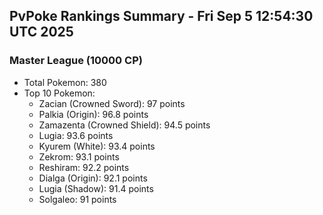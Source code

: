 ## PvPoke Rankings Summary - Fri Sep  5 12:54:30 UTC 2025

### Master League (10000 CP)
- Total Pokemon: 380
- Top 10 Pokemon:
  - Zacian (Crowned Sword): 97 points
  - Palkia (Origin): 96.8 points
  - Zamazenta (Crowned Shield): 94.5 points
  - Lugia: 93.6 points
  - Kyurem (White): 93.4 points
  - Zekrom: 93.1 points
  - Reshiram: 92.2 points
  - Dialga (Origin): 92.1 points
  - Lugia (Shadow): 91.4 points
  - Solgaleo: 91 points

